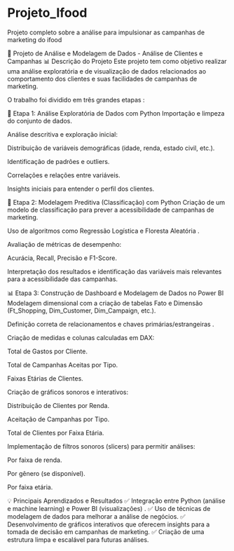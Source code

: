 # Projeto_Ifood
Projeto completo sobre a análise para impulsionar as campanhas de marketing do ifood

📝 Projeto de Análise e Modelagem de Dados - Análise de Clientes e Campanhas
📊 Descrição do Projeto
Este projeto tem como objetivo realizar uma análise exploratória e de visualização de dados relacionados ao comportamento dos clientes e suas facilidades de campanhas de marketing.

O trabalho foi dividido em três grandes etapas :

🚀 Etapa 1: Análise Exploratória de Dados com Python
Importação e limpeza do conjunto de dados.

Análise descritiva e exploração inicial:

Distribuição de variáveis ​​demográficas (idade, renda, estado civil, etc.).

Identificação de padrões e outliers.

Correlações e relações entre variáveis.

Insights iniciais para entender o perfil dos clientes.

🧠 Etapa 2: Modelagem Preditiva (Classificação) com Python
Criação de um modelo de classificação para prever a acessibilidade de campanhas de marketing.

Uso de algoritmos como Regressão Logística e Floresta Aleatória .

Avaliação de métricas de desempenho:

Acurácia, Recall, Precisão e F1-Score.

Interpretação dos resultados e identificação das variáveis ​​mais relevantes para a acessibilidade das campanhas.

📊 Etapa 3: Construção de Dashboard e Modelagem de Dados no Power BI
Modelagem dimensional com a criação de tabelas Fato e Dimensão (Ft_Shopping, Dim_Customer, Dim_Campaign, etc.).

Definição correta de relacionamentos e chaves primárias/estrangeiras .

Criação de medidas e colunas calculadas em DAX:

Total de Gastos por Cliente.

Total de Campanhas Aceitas por Tipo.

Faixas Etárias de Clientes.

Criação de gráficos sonoros e interativos:

Distribuição de Clientes por Renda.

Aceitação de Campanhas por Tipo.

Total de Clientes por Faixa Etária.

Implementação de filtros sonoros (slicers) para permitir análises:

Por faixa de renda.

Por gênero (se disponível).

Por faixa etária.

💡 Principais Aprendizados e Resultados
✅ Integração entre Python (análise e machine learning) e Power BI (visualizações) .
✅ Uso de técnicas de modelagem de dados para melhorar a análise de negócios.
✅ Desenvolvimento de gráficos interativos que oferecem insights para a tomada de decisão em campanhas de marketing.
✅ Criação de uma estrutura limpa e escalável para futuras análises.


